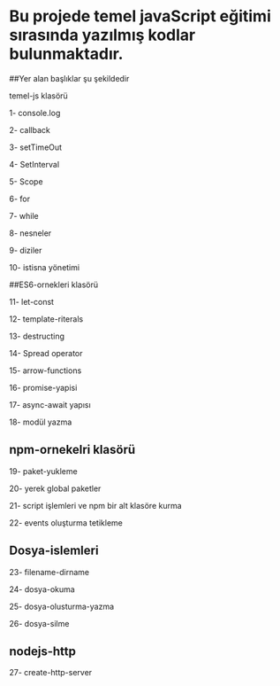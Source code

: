 # Bu projede temel javaScript eğitimi sırasında yazılmış kodlar bulunmaktadır.

##Yer alan başlıklar şu şekildedir

temel-js klasörü

1- console.log

2- callback

3- setTimeOut

4- SetInterval

5- Scope

6- for

7- while

8- nesneler

9- diziler

10- istisna yönetimi

##ES6-ornekleri klasörü

11- let-const

12- template-riterals

13- destructing

14- Spread operator

15- arrow-functions

16- promise-yapisi

17- async-await yapısı

18- modül yazma

## npm-ornekelri klasörü

19- paket-yukleme

20- yerek global paketler

21- script işlemleri ve npm bir alt klasöre kurma

22- events oluşturma tetikleme

## Dosya-islemleri

23- filename-dirname

24- dosya-okuma

25- dosya-olusturma-yazma

26- dosya-silme

## nodejs-http

27- create-http-server